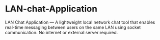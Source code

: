 # LAN-chat-Application
LAN Chat Application — A lightweight local network chat tool that enables real-time messaging between users on the same LAN using socket communication. No internet or external server required.
